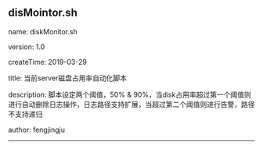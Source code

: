 disMointor.sh
 --------------------------------------------------------------------------------------------------------------
 name:         diskMonitor.sh
 
 version:      1.0
 
 createTime:   2019-03-29
 
 title:        当前server磁盘占用率自动化脚本
 
 description:  脚本设定两个阈值，50% & 90%，当disk占用率超过第一个阈值则进行自动删除日志操作，日志路径支持扩展，当超过第二个阈值则进行告警，路径不支持递归
 
 author:       fengjingju
 
 --------------------------------------------------------------------------------------------------------------

